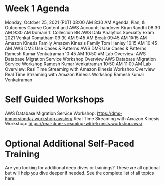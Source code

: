# Week 1 Agenda


Monday, October 25, 2021	(PST)
 08:00 AM	8:30 AM		Agenda, Plan, & Outcomes	Course Content and AWS Accounts handover	Kiran Randhi
 08:30 AM	9:30 AM		Domain 1: Collection	BB AWS Data Analytics Specialty Exam 2021	Venkat Gomatham
 09:30 AM	9:45 AM		Break
 09:45 AM	10:15 AM	Amazon Kinesis Family	Amazon Kinesis Family	Tom Hanley
 10:15 AM	10:45 AM	AWS DMS Use Cases & Patterns	AWS DMS Use Cases & Patterns	Ramesh Kumar Venkatraman
 10:45 AM	10:50 AM	Lab Overview: AWS Database Migration Service Workshop Overview	AWS Database Migration Service Workshop	Ramesh Kumar Venkatraman
 10:50 AM	11:00 AM	Lab Overview: Real Time Streaming with Amazon Kinesis Workshop Overview	Real Time Streaming with Amazon Kinesis Workshop	Ramesh Kumar Venkatraman

# Self Guided Workshops

AWS Database Migration Service Workshop: https://dms-immersionday.workshop.aws/en/
Real Time Streaming with Amazon Kinesis Workshop: https://real-time-streaming-with-kinesis.workshop.aws/

# Optional Additional Self-Paced Training

Are you looking for additional deep dives or trainings? These are all optional but will help you dive deeper if needed.
See the complete list of all topics here: 

